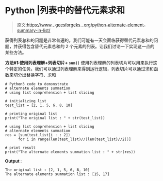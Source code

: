 # Python |列表中的替代元素求和

> 原文:[https://www . geesforgeks . org/python-alternate-element-summary-in-list/](https://www.geeksforgeeks.org/python-alternate-element-summation-in-list/)

获得列表总和的问题是非常普遍的，我们可能有一天会面临获得替代元素总和的问题，并获得包含替代元素总和的 2 个元素的列表。让我们讨论一下实现这一点的某些方法。

**方法#1:使用列表理解+列表切片+ `sum()`**
使用列表理解的列表切片可以用来执行这个特定的任务。我们可以通过列表理解来得到运行逻辑，列表切片可以通过求和函数来切分出替换字符、求和

```
# Python3 code to demonstrate
# alternate elements summation
# using list comprehension + list slicing

# initializing list 
test_list = [2, 1, 5, 6, 8, 10]

# printing original list 
print("The original list : " + str(test_list))

# using list comprehension + list slicing
# alternate elements summation
res = [sum(test_list[i : : 2])
      for i in range(len(test_list)//(len(test_list)//2))]

# print result
print("The alternate elements summation list : " + str(res))
```

**Output :**

```
The original list : [2, 1, 5, 6, 8, 10]
The alternate elements summation list : [15, 17]

```